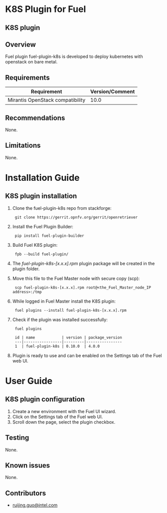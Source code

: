 K8S Plugin for Fuel
================================

K8S plugin
-----------------------

Overview
--------

Fuel plugin fuel-plugin-k8s is developed to deploy kubernetes with openstack on
bare metal.


Requirements
------------

| Requirement                      | Version/Comment |
|----------------------------------|-----------------|
| Mirantis OpenStack compatibility | 10.0            |

Recommendations
---------------

None.

Limitations
-----------

None.

Installation Guide
==================

K8S plugin installation
----------------------------------------

1. Clone the fuel-plugin-k8s repo from stackforge:

        git clone https://gerrit.opnfv.org/gerrit/openretriever

2. Install the Fuel Plugin Builder:

        pip install fuel-plugin-builder

3. Build Fuel K8S plugin:

        fpb --build fuel-plugin/

4. The *fuel-plugin-k8s-[x.x.x].rpm* plugin package will be created in the plugin folder.

5. Move this file to the Fuel Master node with secure copy (scp):

        scp fuel-plugin-k8s-[x.x.x].rpm root@<the_Fuel_Master_node_IP address>:/tmp

6. While logged in Fuel Master install the K8S plugin:

        fuel plugins --install fuel-plugin-k8s-[x.x.x].rpm

7. Check if the plugin was installed successfully:

        fuel plugins

        id | name            | version | package_version
        ---|-----------------|---------|----------------
        1  | fuel-plugin-k8s | 0.10.0  | 4.0.0

8. Plugin is ready to use and can be enabled on the Settings tab of the Fuel web UI.


User Guide
==========

K8S plugin configuration
---------------------------------------------

1. Create a new environment with the Fuel UI wizard.
2. Click on the Settings tab of the Fuel web UI.
3. Scroll down the page, select the plugin checkbox.


Testing
-------

None.

Known issues
------------

None.

Contributors
------------

* ruijing.guo@intel.com
